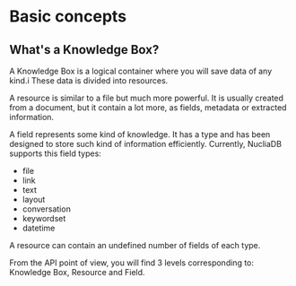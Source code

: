 # Basic concepts

## What's a Knowledge Box?

A Knowledge Box is a logical container where you will save data of any
kind.i These data is divided into resources.

A resource is similar to a file but much more powerful. It is usually
created from a document, but it contain a lot more, as fields,
metadata or extracted information.

A field represents some kind of knowledge. It has a type and has been
designed to store such kind of information efficiently. Currently,
NucliaDB supports this field types:
- file
- link
- text
- layout
- conversation
- keywordset
- datetime

A resource can contain an undefined number of fields of each type.

From the API point of view, you will find 3 levels corresponding to:
Knowledge Box, Resource and Field.
